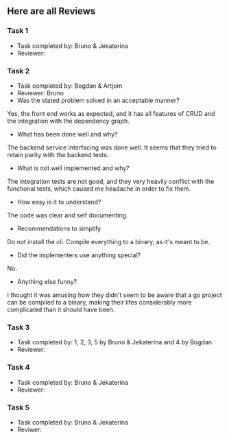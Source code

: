 ## Here are all Reviews

### Task 1

* Task completed by: Bruno & Jekaterina
* Reviewer:

### Task 2 

* Task completed by: Bogdan & Artjom
* Reviewer: Bruno
* Was the stated problem solved in an acceptable manner?

Yes, the front end works as expected, and it has all features of CRUD and the integration with the dependency graph.

* What has been done well and why?

The backend service interfacing was done well. It seems that they tried to retain parity with the backend tests.

* What is not well implemented and why?

The integration tests are not good, and they very heavily conflict with the functional tests, which caused me headache in order to fix them.

* How easy is it to understand?

The code was clear and self documenting.

* Recommendations to simplify

Do not install the cli. Compile everything to a binary, as it's meant to be.

* Did the implementers use anything special?

No.

* Anything else funny?

I thought it was amusing how they didn't seem to be aware that a go project can be compiled to a binary, making their lifes considerably more complicated than it should have been.

### Task 3 

* Task completed by: 1, 2, 3, 5 by Bruno & Jekaterina and 4 by Bogdan
* Reviewer:

### Task 4 

* Task completed by: Bruno & Jekaterina
* Reviewer:

### Task 5 

* Task completed by: Bruno & Jekaterina
* Reviwer:
